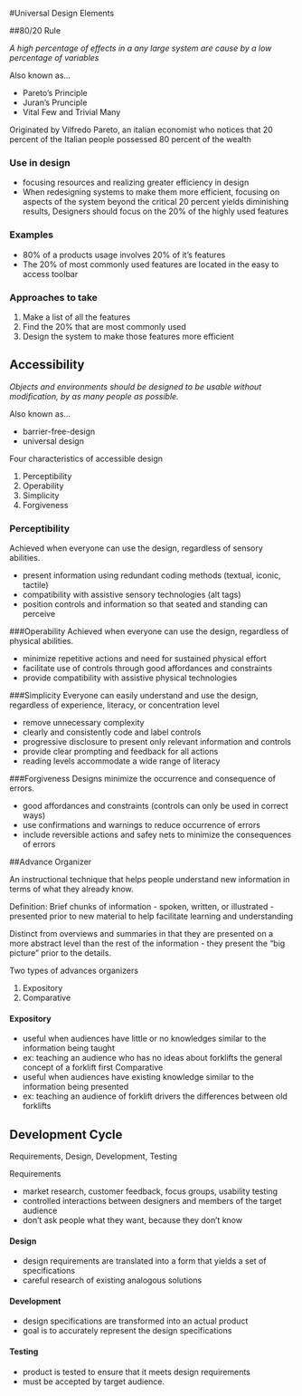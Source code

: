 #Universal Design Elements

##80/20 Rule

*A high percentage of effects in a any large system are cause by a low percentage of variables*

Also known as...
- Pareto’s Principle
- Juran’s Prunciple
- Vital Few and Trivial Many


Originated by Vilfredo Pareto, an italian economist who notices that 20 percent of the Italian people possessed 80 percent of the wealth


### Use in design
- focusing resources and realizing greater efficiency in design
- When redesigning systems to make them more efficient, focusing on aspects of the system beyond the critical 20 percent yields diminishing results, Designers should focus on the 20% of the highly used features

### Examples
- 80% of a products usage involves 20% of it’s features
- The 20% of most commonly used features are located in the easy to access toolbar


### Approaches to take
1. Make a list of all the features
2. Find the 20% that are most commonly used
3. Design the system to make those features more efficient

## Accessibility

*Objects and environments should be designed to be usable without modification, by as many people as possible.*


Also known as…
- barrier-free-design
- universal design


Four characteristics of accessible design
1. Perceptibility
2. Operability
3. Simplicity
4. Forgiveness


### Perceptibility
Achieved when everyone can use the design, regardless of sensory abilities.
- present information using redundant coding methods (textual, iconic, tactile)
- compatibility with assistive sensory technologies (alt tags)     
- position controls and information so that seated and standing can perceive     

###Operability
Achieved when everyone can use the design, regardless of physical abilities.

 - minimize repetitive actions and need for sustained physical effort
- facilitate use of controls through good affordances and constraints
- provide compatibility with assistive physical technologies

###Simplicity
Everyone can easily understand and use the design, regardless of experience, literacy, or concentration level

- remove unnecessary complexity
- clearly and consistently code and label controls
- progressive disclosure to present only relevant information and controls
- provide clear prompting and feedback for all actions
- reading levels accommodate a wide range of literacy


###Forgiveness
Designs minimize the occurrence and consequence of errors.
- good affordances and constraints (controls can only be used in correct ways)
- use confirmations and warnings to reduce occurrence of errors
- include reversible actions and safey nets to minimize the consequences of errors




##Advance Organizer

An instructional technique that helps people understand new information in terms of what they already know.


Definition: Brief chunks of information - spoken, written, or illustrated - presented prior to new material to help facilitate learning and understanding 

Distinct from overviews and summaries in that they are presented on a more abstract level than the rest of the information - they present the “big picture” prior to the details.


Two types of advances organizers
1. Expository
2. Comparative


#### Expository
- useful when audiences have little or no knowledges similar to the information being taught
- ex: teaching an audience who has no ideas about forklifts the general concept of a forklift first
Comparative
- useful when audiences have existing knowledge similar to the information being presented
- ex: teaching an audience of forklift drivers the differences between old forklifts


## Development Cycle

Requirements, Design, Development, Testing

Requirements
- market research, customer feedback, focus groups, usability testing
- controlled interactions between designers and members of the target audience
- don’t ask people what they want, because they don’t know


#### Design
- design requirements are translated into a form that yields a set of specifications
- careful research of existing analogous solutions

#### Development
- design specifications are transformed into an actual product
- goal is to accurately represent the design specifications

#### Testing
- product is tested to ensure that it meets design requirements
- must be accepted by target audience.












